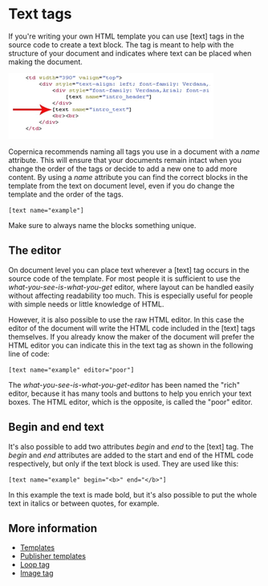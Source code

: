 # Text tags

If you're writing your own HTML template you can use [text] tags in the 
source code to create a text block. The tag is meant to help with the 
structure of your document and indicates where text can be placed when making the document.

![](../images/textblockcode.png)

Copernica recommends naming all tags you use in a document with a *name* 
attribute. This will ensure that your documents remain intact when you 
change the order of the tags or decide to add a new one to add more content. 
By using a *name* attribute you can find the correct blocks in the template 
from the text on document level, even if you do change the template and 
the order of the tags.

`[text name="example"]`

Make sure to always name the blocks something unique. 

## The editor

On document level you can place text wherever a [text] tag occurs in the 
source code of the template. For most people it is sufficient to use 
the *what-you-see-is-what-you-get* editor, where layout can be handled 
easily without affecting readability too much. This is especially useful 
for people with simple needs or little knowledge of HTML.

However, it is also possible to use the raw HTML editor. In this case the 
editor of the document will write the HTML code included in the [text] tags 
themselves. If you already know the maker of the document will prefer the 
HTML editor you can indicate this in the text tag as shown in the following 
line of code:

`[text name="example" editor="poor"]`

The *what-you-see-is-what-you-get-editor* has been named the "rich" editor, 
because it has many tools and buttons to help you enrich your text boxes. 
The HTML editor, which is the opposite, is called the "poor" editor.

## Begin and end text

It's also possible to add two attributes *begin* and *end* to the [text] 
tag. The *begin* and *end* attributes are added to the start and end of 
the HTML code respectively, but only if the text block is used. They 
are used like this:

`[text name="example" begin="<b>" end="</b>"]`

In this example the text is made bold, but it's also possible to put the 
whole text in italics or between quotes, for example.

## More information

* [Templates](./templates)
* [Publisher templates](./publisher-templates)
* [Loop tag](./loop-tag)
* [Image tag](./image-tag)
